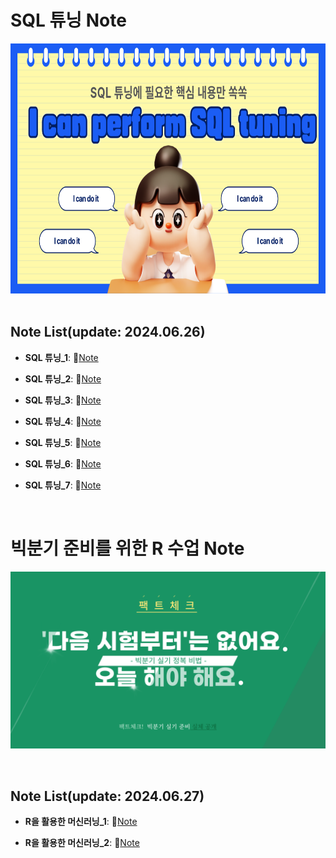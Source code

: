 # SQL 튜닝 Note
<img src="https://github.com/hyenns/HYEIN/blob/main/001.png" width="700" height="400">
&nbsp;

## Note List(update: 2024.06.26)

- **SQL 튜닝_1**: 📄[Note](https://aluminum-magpie-a29.notion.site/SQL-_1-ba1abc18e12e43779d855f86c4a15f14?pvs=4)
  
- **SQL 튜닝_2**: 📄[Note](https://aluminum-magpie-a29.notion.site/SQL-_2-951945436da44b7d98672a24cfded8d0?pvs=4)
  
- **SQL 튜닝_3**: 📄[Note](https://aluminum-magpie-a29.notion.site/SQL-_3-04d756be82e844998611349b497af401?pvs=4)

- **SQL 튜닝_4**: 📄[Note](https://aluminum-magpie-a29.notion.site/SQL-_3-04d756be82e844998611349b497af401?pvs=4)

- **SQL 튜닝_5**: 📄[Note](https://aluminum-magpie-a29.notion.site/SQL-_5-7bee7ccd28fd4ee0b3846f8a7dacc21f?pvs=4)

- **SQL 튜닝_6**: 📄[Note](https://aluminum-magpie-a29.notion.site/SQL-_6-bc85a83a11974d54ab49adaf6d4c2638?pvs=4)

- **SQL 튜닝_7**: 📄[Note](https://aluminum-magpie-a29.notion.site/SQL-_7-b171ddb51fa14b989d8da38ea25df6e1?pvs=4)

  
&nbsp;

# 빅분기 준비를 위한 R 수업 Note

<img src="https://github.com/hyenns/HYEIN/blob/main/R%20%EC%88%98%EC%97%852.png">

&nbsp;

## Note List(update: 2024.06.27)


- **R을 활용한 머신러닝_1**: 📄[Note](https://aluminum-magpie-a29.notion.site/R-_1-9d9dc485c51a480091fcdd4a6b368f86?pvs=4)

  
- **R을 활용한 머신러닝_2**: 📄[Note](https://aluminum-magpie-a29.notion.site/R-_2-df1ce1016f4d4e98a505e8731f5cc3c0?pvs=4)


